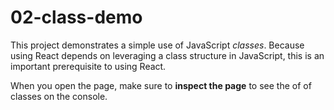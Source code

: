 # 02-class-demo
This project demonstrates a simple use of JavaScript _classes_. Because using React depends on leveraging a class structure in JavaScript, this is an important prerequisite to using React. 

When you open the page, make sure to **inspect the page** to see the of of classes on the console. 